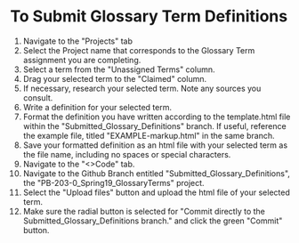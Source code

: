 <body>
  <h1>To Submit Glossary Term Definitions</h1>
<ol>
  <li>Navigate to the "Projects" tab</li>
  <li>Select the Project name that corresponds to the Glossary Term assignment you are completing.</li>
  <li>Select a term from the "Unassigned Terms" column.</li>
  <li>Drag your selected term to the "Claimed" column.</li>
  <li>If necessary, research your selected term. Note any sources you consult.</li>
  <li>Write a definition for your selected term.</li>
  <li>Format the definition you have written according to the template.html file within the "Submitted_Glossary_Definitions" branch. If useful, reference the example file, titled "EXAMPLE-markup.html" in the same branch.</li>
  <li>Save your formatted definition as an html file with your selected term as the file name, including no spaces or special characters.</li>
  <li>Navigate to the "&lt;&gt;Code" tab.</li>
  <li>Navigate to the Github Branch entitled "Submitted_Glossary_Definitions", the "PB-203-0_Spring19_GlossaryTerms" project.</li>
  <li>Select the "Upload files" button and upload the html file of your selected term.</li>
  <li>Make sure the radial button is selected for "Commit directly to the Submitted_Glossary_Definitions branch." and click the green "Commit" button.</li>
  </ol>
